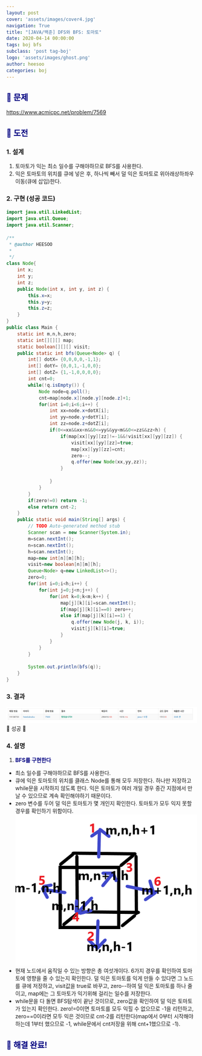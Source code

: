 ```yaml
---
layout: post
cover: 'assets/images/cover4.jpg'
navigation: True
title: "[JAVA/백준] DFS와 BFS: 토마토"
date: 2020-04-14 00:00:00
tags: boj bfs
subclass: 'post tag-boj'
logo: 'assets/images/ghost.png'
author: heesoo
categories: boj
---
```

## <span style="color:navy">👀 문제</span>
<https://www.acmicpc.net/problem/7569>

## <span style="color:navy">👊 도전</span>

### 1. 설계
1. 토마토가 익는 최소 일수를 구해야하므로 BFS를 사용한다.
2. 익은 토마토의 위치를 큐에 넣은 후, 하나씩 빼서 덜 익은 토마토로 위아래상하좌우 이동(큐에 삽입)한다.

### 2. 구현 (성공 코드)
```java
import java.util.LinkedList;
import java.util.Queue;
import java.util.Scanner;

/**
 * @author HEESOO
 *
 */
class Node{
	int x;
	int y;
	int z;
	public Node(int x, int y, int z) {
		this.x=x;
		this.y=y;
		this.z=z;
	}
}
public class Main {
	static int m,n,h,zero;
	static int[][][] map;
	static boolean[][][] visit;
	public static int bfs(Queue<Node> q) {
		int[] dotX= {0,0,0,0,-1,1};
		int[] dotY= {0,0,1,-1,0,0};
		int[] dotZ= {1,-1,0,0,0,0};
		int cnt=0;
		while(!q.isEmpty()) {
			Node node=q.poll();
			cnt=map[node.x][node.y][node.z]+1;
			for(int i=0;i<6;i++) {
				int xx=node.x+dotX[i];
				int yy=node.y+dotY[i];
				int zz=node.z+dotZ[i];
				if(0<=xx&&xx<n&&0<=yy&&yy<m&&0<=zz&&zz<h) {
					if(map[xx][yy][zz]!=-1&&!visit[xx][yy][zz]) {
						visit[xx][yy][zz]=true;
						map[xx][yy][zz]=cnt;
						zero--;
						q.offer(new Node(xx,yy,zz));
					}
					
				}
			}
		}
		if(zero!=0) return -1;
		else return cnt-2;
	}
	public static void main(String[] args) {
		// TODO Auto-generated method stub
		Scanner scan = new Scanner(System.in);
		m=scan.nextInt();
		n=scan.nextInt();
		h=scan.nextInt();
		map=new int[n][m][h];
		visit=new boolean[n][m][h];
		Queue<Node> q=new LinkedList<>();
		zero=0;
		for(int i=0;i<h;i++) {
			for(int j=0;j<n;j++) {
				for(int k=0;k<m;k++) {
					map[j][k][i]=scan.nextInt();
					if(map[j][k][i]==0) zero++;
					else if(map[j][k][i]==1) {
						q.offer(new Node(j, k, i));
						visit[j][k][i]=true;
					}
				}
			}
		}
		
		System.out.println(bfs(q));
	}
}

 ```

### 3. 결과
![실행결과](./assets/images/200414_2.PNG)
🤟 성공 🤟 

### 4. 설명
1. **<span style="color:navy">BFS를 구현한다</span>**
- 최소 일수를 구해야하므로 BFS를 사용한다.
- 큐에 익은 토마토의 위치를 클래스 Node를 통해 모두 저장한다. 하나만 저장하고 while문을 시작하지 않도록 한다. 익은 토마토가 여러 개일 경우 중간 지점에서 만날 수 있으므로 계속 확인해야하기 때문이다.
- zero 변수를 두어 덜 익은 토마토가 몇 개인지 확인한다. 토마토가 모두 익지 못할 경우를 확인하기 위함이다.
![실행결과](./assets/images/200414_3.png)
- 현재 노드에서 움직일 수 있는 방향은 총 여섯개이다. 6가지 경우를 확인하여 토마토에 영향을 줄 수 있는지 확인한다. 덜 익은 토마토를 익게 만들 수 있다면 그 노드를 큐에 저장하고, visit값을 true로 바꾸고, zero--하여 덜 익은 토마토를 하나 줄이고, map에는 그 토마토가 익기위해 걸리는 일수를 저장한다.
- while문을 다 돌면 BFS탐색이 끝난 것이므로, zero값을 확인하여 덜 익은 토마토가 있는지 확인한다. zero!=0이면 토마토를 모두 익힐 수 없으므로 -1을 리턴하고, zero==0이라면 모두 익은 것이므로 cnt-2를 리턴한다(map에서 0부터 시작해야하는데 1부터 했으므로 -1, while문에서 cnt저장을 위해 cnt+1했으므로 -1). 

## <span style="color:navy">👏 해결 완료!</span>